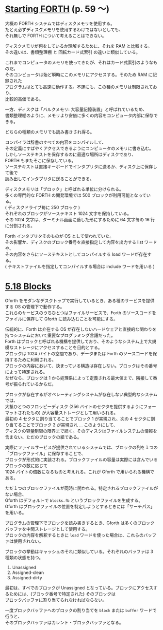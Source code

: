 # [Starting FORTH](https://1scyem2bunjw1ghzsf1cjwwn-wpengine.netdna-ssl.com/wp-content/uploads/2018/01/Starting-FORTH.pdf) (p. 59 〜)

大概の FORTH システムではディスクメモリを使用する。  
たとえ必ずディスクメモリを使用するわけではないとしても、  
それ無しで FORTH について考えることはできない。

ディスクメモリが何をしているか理解するために、それを RAM と比較する。  
その違いは、書類整理棚 と 回転カード式索引 の違いに類似している。

これまでコンピュータのメモリを使ってきたが、それはカード式索引のようなものだ。  
そのコンピュータは殆ど瞬時にこのメモリにアクセスする。そのため RAM に記録された  
プログラムはとても高速に動作する。不運にも、この種のメモリは制限されており、  
比較的高価である。

一方、ディスクは「バルクメモリ: 大容量記憶装置」と呼ばれているため、  
書類整理棚のように、メモリより安価に多くの内容をコンピュータ内部に保存できる。

どちらの種類のメモリでも読み書きされ得る。

コンパイラは辞書のすべての内容をコンパイルして、  
その定義にすばやくアクセスできるようにコンピュータのメモリに書き込む。  
しかしソーステキストを保存するのに最適な場所はディスクであり、  
FORTH もまたそこに保存している。  
ソーステキストは直接キーボードでインタプリタに送るか、ディスク上に保存して後で  
読み出してインタプリタに送ることができる。

ディスクメモリは「ブロック」と呼ばれる単位に分けられる。  
多くの専門的な FORTH の開発環境では 500 ブロックが利用可能となっている。  
( ディスクドライブ毎に 250 ブロック )  
それぞれのブロックがソーステキスト 1024 文字を保持している。  
その 1024 文字は、ターミナル画面に適した形にするために 64 文字毎の 16 行に分割される。

Forth インタプリタそのものが OS として使われていた。  
その影響か、ディスクのブロック番号を直接指定して内容を出力する list ワードや、  
その内容をさらにソーステキストとしてコンパイルする load ワードが存在する。  
( テキストファイルを指定してコンパイルする場合は include ワードを用いる )

# [5.18 Blocks](https://www.complang.tuwien.ac.at/forth/gforth/Docs-html/Blocks.html#Blocks)

Gforth をモダンなデスクトップで実行しているとき、ある種のサービスを提供する OS の管理下で動作する。  
これらのサービスのうちひとつはファイルサービスで、Forth のソースコードをファイルに保存して Gforth に読み込むことを可能にする。

伝統的に、Forth は介在する OS が存在しないハードウェアと直接的な関わりを持つシステムにおいて重要なプログラミング言語だった。  
Forth はブロックと呼ばれる機構を提供しており、そのようなシステム上で大規模なストレージにアクセスすることを目的とする。  
ブロックは 1024 バイトの空間であり、データまたは Forth のソースコードを保持するために利用される。  
ブロックの内容において、決まっている構造は存在しない。ブロックはその番号によって特定される。  
なぜなら、ブロックは 1 から処理系によって定義される最大値まで、隣接して番号が振られているからだ。

ブロックが存在するがオペレーティングシステムが存在しない典型的なシステムでは、  
大抵ひとつのフロッピーディスク (256 バイトのセクタを提供するようにフォーマットされたもの) が大容量ストレージとして用いられる。  
最初の 4 セクタに割り当てることでブロック 1 が実現され、次の 4 セクタに割り当てることでブロック 2 が実現され … このようにして、  
ディスクの容量制限の限界まで続く。そのディスクはファイルシステムの情報を含まない、ただのブロックの組である。

実際にファイルサービスが提供されているシステムでは、ブロックの列を１つの「ブロックファイル」に保存することで、  
ブロックが形式的に実装される。ブロックファイルの容量は実際には含んでいるブロックの数に応じて  
1024 バイトの倍数になるものと考えれる。これが Gforth で用いられる機構である。

ただ１つのブロックファイルが同時に開かれる。特定されるブロックファイルがない場合、  
Gforth はデフォルトで ``blocks.fb`` というブロックファイルを生成する。  
Gforth はブロックファイルの位置を特定しようとするときには「サーチパス」を用いる。

プログラムの管理下でブロックを読み書きするとき、Gforth は多くのブロックバッファを中間ストレージとして使用する。  
ブロックの内容を解釈するときに ``load`` ワードを使った場合は、これらのバッファは使用されない。

ブロックの挙動はキャッシュのそれに類似している。それぞれのバッファは 3 種類の状態を持つ。

1. Unassigned
2. Assigned-clean
3. Assigned-dirty

最初は、すべでのブロックが Unassigned となっている。ブロックにアクセスするためには、(ブロック番号で特定された) そのブロックは  
ブロックバッファに割り当てられなければならない。

一度ブロックバッファへのブロックの割り当てを ``block`` または ``buffer`` ワードで行うと、  
そのブロックバッファはカレント・ブロックバッファとなる。
